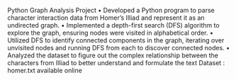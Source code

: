 Python Graph Analysis Project
• Developed a Python program to parse character interaction data from Homer’s Illiad and represent it as an undirected graph.
•	Implemented a depth-first search (DFS) algorithm to explore the graph, ensuring nodes were visited in alphabetical order.
•	Utilized DFS to identify connected components in the graph, iterating over unvisited nodes and running DFS from each to discover connected nodes.
• Analyzed the dataset to figure out the complex relationship between the characters from Illiad to better understand and formulate the text
Dataset : homer.txt available online
